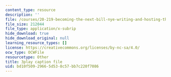 ```yaml
---
content_type: resource
description: ''
file: /courses/20-219-becoming-the-next-bill-nye-writing-and-hosting-the-educational-show-january-iap-2015/bd10f50929665d538c57bb7c220f7086_AjK2zF9yN0k.vtt
file_size: 212044
file_type: application/x-subrip
hide_download: true
hide_download_original: null
learning_resource_types: []
license: https://creativecommons.org/licenses/by-nc-sa/4.0/
ocw_type: OCWFile
resourcetype: Other
title: 3play caption file
uid: bd10f509-2966-5d53-8c57-bb7c220f7086
---
```

